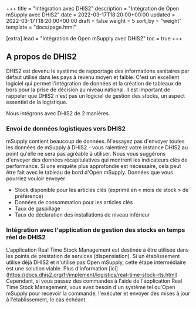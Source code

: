+++
title = "Intégration avec DHIS2"
description = "Intégration de Open mSupply avec DHIS2"
date = 2022-03-17T18:20:00+00:00
updated = 2022-03-17T18:20:00+00:00
draft = false
weight = 5
sort_by = "weight"
template = "docs/page.html"

[extra]
lead = "Intégration de Open mSupply avec DHIS2"
toc = true
+++

## A propos de DHIS2
DHIS2 est devenu le système de rapportage des informations sanitaires par défaut utilisé dans les pays à revenu moyen et faible.
C'est un excellent logiciel qui permet l'intégration de données et la création de tableaux de bors pour la prise de décision au niveau national. Il est important de rappeler que DHIS2 n'est pas un logiciel de gestion des stocks, un aspect essentiel de la logistique. 

Nous intégrons avec DHIS2 de 2 manières.

### Envoi de données logistiques vers DHIS2

mSupply contient beaucoup de données. N'essayez pas d'envoyer toutes les données de mSupply à DHIS2 - vous ralentirez votre instance DHIS2 au point qu'elle ne sera pas agréable à utiliser.
Nous vous suggérons d'envoyer des données récapitulatives qui montrent les indicateurs clés de performance. Si une enquête plus approfondie est nécessaire, cela peut être fait avec le tableau de bord d'Open mSupply.
Données que vous pourriez vouloir envoyer

- Stock disponible pour les articles clés (exprimé en « mois de stock » de préférence)
- Données de consommation pour les articles clés
- Taux de gaspillage
- Taux de déclaration des installations de niveau inférieur

### Intégration avec l'application de gestion des stocks en temps réel de DHIS2

L'application Real Time Stock Management est destinée à être utilisée dans les points de prestation de services (dispensiation). Si un établissement utilise déjà DHIS2 et n'utilise pas Open mSupply, cette étape intermédiaire est une solution viable. Plus d'information [ici] (https://docs.dhis2.org/fr/implement/logistics/real-time-stock-rts.html)
Cependant, si vous passez des commandes à l'aide de l'application Real Time Stock Management, vous avez besoin d'un système tel qu'Open mSupply pour recevoir la commande, l'exécuter et envoyer des mises à jour à l'établissement, le cas échéant.
